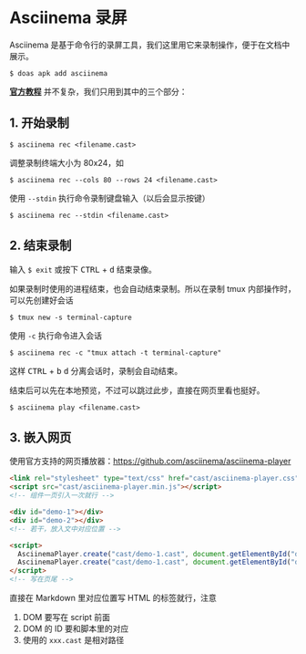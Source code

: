 # Asciinema 录屏

Asciinema 是基于命令行的录屏工具，我们这里用它来录制操作，便于在文档中展示。

```shell
$ doas apk add asciinema
```

[**官方教程**](https://asciinema.org/docs/usage) 并不复杂，我们只用到其中的三个部分：

## 1. 开始录制

```shell
$ asciinema rec <filename.cast>
```

调整录制终端大小为 80x24，如

```shell
$ asciinema rec --cols 80 --rows 24 <filename.cast>
```

使用 `--stdin` 执行命令录制键盘输入（以后会显示按键）

```shell
$ asciinema rec --stdin <filename.cast>
```

## 2. 结束录制

输入 `$ exit` 或按下 <kbd>CTRL</kbd> + <kbd>d</kbd> 结束录像。

如果录制时使用的进程结束，也会自动结束录制。所以在录制 tmux 内部操作时，可以先创建好会话

```shell
$ tmux new -s terminal-capture
```

使用 `-c` 执行命令进入会话

```shell
$ asciinema rec -c "tmux attach -t terminal-capture"
```

这样 <kbd>CTRL</kbd> + <kbd>b</kbd> <kbd>d</kbd> 分离会话时，录制会自动结束。

<div id="test"></div>

结束后可以先在本地预览，不过可以跳过此步，直接在网页里看也挺好。

```shell
$ asciinema play <filename.cast>
```

## 3. 嵌入网页

使用官方支持的网页播放器：<https://github.com/asciinema/asciinema-player>

```html
<link rel="stylesheet" type="text/css" href="cast/asciinema-player.css" />
<script src="cast/asciinema-player.min.js"></script>
<!-- 组件一页引入一次就行 -->

<div id="demo-1"></div>
<div id="demo-2"></div>
<!-- 若干，放入文中对应位置 -->

<script>
  AsciinemaPlayer.create("cast/demo-1.cast", document.getElementById("demo-1"));
  AsciinemaPlayer.create("cast/demo-1.cast", document.getElementById("demo-2"));
</script>
<!-- 写在页尾 -->
```

直接在 Markdown 里对应位置写 HTML 的标签就行，注意

1. DOM 要写在 script 前面
2. DOM 的 ID 要和脚本里的对应
3. 使用的 `xxx.cast` 是相对路径



<link rel="stylesheet" type="text/css" href="asciinema-player.css" />
<script src="asciinema-player.min.js"></script>

<script>
  AsciinemaPlayer.create("test.cast", document.getElementById("test"));
</script>
